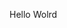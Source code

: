 Hello Wolrd

















































































































































































































































































































































































































































































































































































































































































































































































































































































































